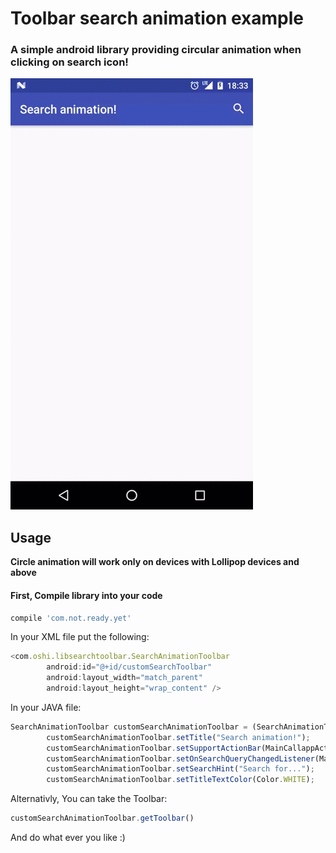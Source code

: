 # Toolbar search animation example
### A simple android library providing circular animation when clicking on search icon!

![](https://github.com/UdiOshi85/GlobalFiles/blob/master/libSearchAnimationToolbar%20-1.0.gif)

## Usage
**Circle animation will work only on devices with Lollipop devices and above**

#### First, Compile library into your code
```javascript
compile 'com.not.ready.yet'
```

In your XML file put the following:
````javascript
<com.oshi.libsearchtoolbar.SearchAnimationToolbar
		android:id="@+id/customSearchToolbar"
		android:layout_width="match_parent"
		android:layout_height="wrap_content" />
````

In your JAVA file:
````javascript
SearchAnimationToolbar customSearchAnimationToolbar = (SearchAnimationToolbar) findViewById(R.id.customSearchToolbar);
        customSearchAnimationToolbar.setTitle("Search animation!");
        customSearchAnimationToolbar.setSupportActionBar(MainCallappActivity.this);
        customSearchAnimationToolbar.setOnSearchQueryChangedListener(MainCallappActivity.this);
        customSearchAnimationToolbar.setSearchHint("Search for...");
        customSearchAnimationToolbar.setTitleTextColor(Color.WHITE);
````

Alternativly, You can take the Toolbar:
````javascript
customSearchAnimationToolbar.getToolbar()
````
And do what ever you like :)
